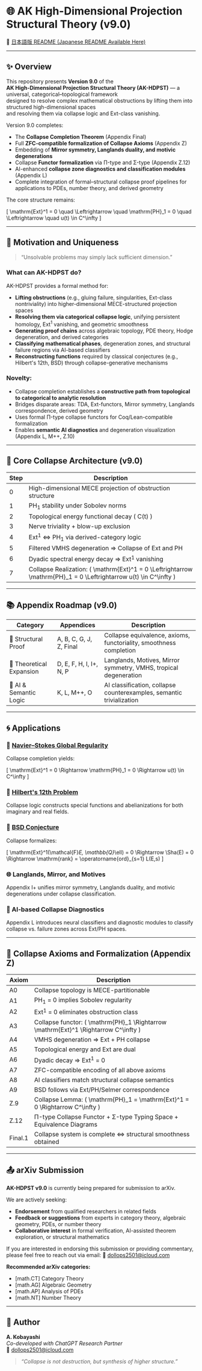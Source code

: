 # 🌐 AK High-Dimensional Projection Structural Theory (v9.0)

📄 [日本語版 README (Japanese README Available Here)](README_jp.md)

---

## ✨ Overview

This repository presents **Version 9.0** of the  
**AK High-Dimensional Projection Structural Theory (AK-HDPST)** — a universal, categorical–topological framework  
designed to resolve complex mathematical obstructions by lifting them into structured high-dimensional spaces  
and resolving them via collapse logic and Ext-class vanishing.

Version 9.0 completes:

- The **Collapse Completion Theorem** (Appendix Final)
- Full **ZFC-compatible formalization of Collapse Axioms** (Appendix Z)
- Embedding of **Mirror symmetry, Langlands duality, and motivic degenerations**
- Collapse **Functor formalization** via Π-type and Σ-type (Appendix Z.12)
- AI-enhanced **collapse zone diagnostics and classification modules** (Appendix L)
- Complete integration of formal–structural collapse proof pipelines for applications to PDEs, number theory, and derived geometry

The core structure remains:

\[
\mathrm{Ext}^1 = 0 \quad \Leftrightarrow \quad \mathrm{PH}_1 = 0 \quad \Leftrightarrow \quad u(t) \in C^\infty
\]

---

## 🎯 Motivation and Uniqueness

> “Unsolvable problems may simply lack sufficient dimension.”

### What can AK-HDPST do?

AK-HDPST provides a formal method for:

- **Lifting obstructions** (e.g., gluing failure, singularities, Ext-class nontriviality) into higher-dimensional MECE-structured projection spaces
- **Resolving them via categorical collapse logic**, unifying persistent homology, Ext$^1$ vanishing, and geometric smoothness
- **Generating proof chains** across algebraic topology, PDE theory, Hodge degeneration, and derived categories
- **Classifying mathematical phases**, degeneration zones, and structural failure regions via AI-based classifiers
- **Reconstructing functions** required by classical conjectures (e.g., Hilbert's 12th, BSD) through collapse-generative mechanisms

### Novelty:

- Collapse completion establishes a **constructive path from topological to categorical to analytic resolution**
- Bridges disparate areas: TDA, Ext-functors, Mirror symmetry, Langlands correspondence, derived geometry
- Uses formal Π-type collapse functors for Coq/Lean-compatible formalization
- Enables **semantic AI diagnostics** and degeneration visualization (Appendix L, M++, Z.10)

---

## 🧠 Core Collapse Architecture (v9.0)

| Step | Description |
|------|-------------|
| 0 | High-dimensional MECE projection of obstruction structure |
| 1 | PH$_1$ stability under Sobolev norms |
| 2 | Topological energy functional decay \( C(t) \) |
| 3 | Nerve triviality + blow-up exclusion |
| 4 | Ext$^1$ ⇔ PH$_1$ via derived-category logic |
| 5 | Filtered VMHS degeneration ⇒ Collapse of Ext and PH |
| 6 | Dyadic spectral energy decay ⇒ Ext$^1$ vanishing |
| 7 | Collapse Realization: \( \mathrm{Ext}^1 = 0 \Leftrightarrow \mathrm{PH}_1 = 0 \Leftrightarrow u(t) \in C^\infty \)

---

## 📚 Appendix Roadmap (v9.0)

| Category | Appendices | Description |
|----------|------------|-------------|
| 🔺 Structural Proof | A, B, C, G, J, Z, Final | Collapse equivalence, axioms, functoriality, smoothness completion |
| 🔧 Theoretical Expansion | D, E, F, H, I, I+, N, P | Langlands, Motives, Mirror symmetry, VMHS, tropical degeneration |
| 🌿 AI & Semantic Logic | K, L, M++, O | AI classification, collapse counterexamples, semantic trivialization |

---

## 🌀 Applications

### 🔵 [Navier–Stokes Global Regularity](https://github.com/Kobayashi2501/navier-stokes-global-regularity)

Collapse completion yields:

\[
\mathrm{Ext}^1 = 0 \Rightarrow \mathrm{PH}_1 = 0 \Rightarrow u(t) \in C^\infty
\]

### 🔹 [Hilbert's 12th Problem](https://github.com/Kobayashi2501/Structural-Proof-of-Hilbert-s-12th-Problem-via-Categorical-Degeneration-in-AK-HDPST)

Collapse logic constructs special functions and abelianizations for both imaginary and real fields.

### 💎 [BSD Conjecture](https://github.com/Kobayashi2501/Structural-Proof-of-the-BSD-Conjecture-via-AK-Theory)

Collapse formalizes:

\[
\mathrm{Ext}^1(\mathcal{F}_E, \mathbb{Q}_\ell) = 0 \Rightarrow \Sha(E) = 0 \Rightarrow \mathrm{rank} = \operatorname{ord}_{s=1} L(E,s)
\]

### 🌐 Langlands, Mirror, and Motives

Appendix I+ unifies mirror symmetry, Langlands duality, and motivic degenerations under collapse classification.

### 🤖 AI-based Collapse Diagnostics

Appendix L introduces neural classifiers and diagnostic modules to classify collapse vs. failure zones across Ext/PH spaces.

---

## 📄 Collapse Axioms and Formalization (Appendix Z)

| Axiom | Description |
|-------|-------------|
| A0 | Collapse topology is MECE-partitionable |
| A1 | PH$_1$ = 0 implies Sobolev regularity |
| A2 | Ext$^1$ = 0 eliminates obstruction class |
| A3 | Collapse functor: \( \mathrm{PH}_1 \Rightarrow \mathrm{Ext}^1 \Rightarrow C^\infty \) |
| A4 | VMHS degeneration ⇒ Ext + PH collapse |
| A5 | Topological energy and Ext are dual |
| A6 | Dyadic decay ⇒ Ext$^1$ = 0 |
| A7 | ZFC-compatible encoding of all above axioms |
| A8 | AI classifiers match structural collapse semantics |
| A9 | BSD follows via Ext/PH/Selmer correspondence |
| Z.9 | Collapse Lemma: \( \mathrm{PH}_1 = \mathrm{Ext}^1 = 0 \Rightarrow C^\infty \) |
| Z.12 | Π-type Collapse Functor + Σ-type Typing Space + Equivalence Diagrams |
| Final.1 | Collapse system is complete ⇔ structural smoothness obtained |

---

## 📤 arXiv Submission

**AK-HDPST v9.0** is currently being prepared for submission to arXiv.

We are actively seeking:
- **Endorsement** from qualified researchers in related fields
- **Feedback or suggestions** from experts in category theory, algebraic geometry, PDEs, or number theory
- **Collaborative interest** in formal verification, AI-assisted theorem exploration, or structural mathematics

If you are interested in endorsing this submission or providing commentary,  
please feel free to reach out via email: 📧 dollops2501@icloud.com

**Recommended arXiv categories:**
- [math.CT] Category Theory  
- [math.AG] Algebraic Geometry  
- [math.AP] Analysis of PDEs  
- [math.NT] Number Theory

---

## 📩 Author

**A. Kobayashi**  
_Co-developed with ChatGPT Research Partner_  
📧 dollops2501@icloud.com

> *“Collapse is not destruction, but synthesis of higher structure.”*

